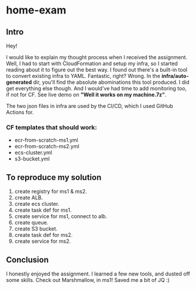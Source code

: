 # home-exam

## Intro
Hey!

I would like to explain my thought process when I received the assignment.
Well, I had to start with CloudFormation and setup my infra, so I started reading about it to figure out the best way. I found out there's a built-in tool to convert existing infra to YAML. 
Fantastic, right? Wrong. 
In the **infra/auto-generated** dir, you'll find the absolute abominations this tool produced.
I did get everything else though. And I would've had time to add monitoring too, if not for CF.
See live demo on **"Well it works on my machine.7z"**.

The two json files in infra are used by the CI/CD, which I used GitHub Actions for.

### CF templates that should work:
* ecr-from-scratch-ms1.yml
* ecr-from-scratch-ms2.yml
* ecs-cluster.yml
* s3-bucket.yml


## To reproduce my solution

1) create registry for ms1 & ms2.
2) create ALB.
3) create ecs cluster.
4) create task def for ms1.
5) create service for ms1, connect to alb.
6) create queue.
7) create S3 bucket.
8) create task def for ms2.
9) create service for ms2.

## Conclusion 

I honestly enjoyed the assignment. I learned a few new tools, and dusted off some skills. 
Check out Marshmallow, in ms1! 
Saved me a bit of JQ :)
